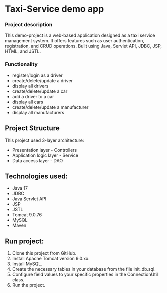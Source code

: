 # Taxi-Service demo app
### Project description
This demo-project is a web-based application designed as a taxi service management system.
It offers features such as user authentication, registration, and CRUD operations.
Built using Java, Servlet API, JDBC, JSP, HTML, and JSTL.

### Functionality
- register/login as a driver
- create/delete/update a driver
- display all drivers
- create/delete/update a car
- add a driver to a car
- display all cars
- create/delete/update a manufacturer
- display all manufacturers

## Project Structure
This project used 3-layer architecture:
- Presentation layer - Controllers
- Application logic layer - Service
- Data access layer - DAO
## Technologies used:
- Java 17
- JDBC
- Java Servlet API
- JSP
- JSTL
- Tomcat 9.0.76
- MySQL
- Maven

## Run project:
1. Clone this project from GitHub.
2. Install Apache Tomcat version 9.0.xx.
3. Install MySQL.
4. Create the necessary tables in your database from the file init_db.sql.
5. Configure field values to your specific properties in the ConnectionUtil class.
6. Run the project.
